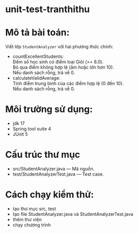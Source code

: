 # unit-test-tranthithu
# Mô tả bài toán:
Viết lớp `StudentAnalyzer` với hai phương thức chính:
- countExcellentStudents:  
  Đếm số học sinh có điểm loại Giỏi (>= 8.0).  
  Bỏ qua điểm không hợp lệ (âm hoặc lớn hơn 10).  
  Nếu danh sách rỗng, trả về 0.
- calculateValidAverage:  
  Tính điểm trung bình của các điểm hợp lệ (0 đến 10).  
  Nếu danh sách rỗng, trả về 0.
# Môi trường sử dụng:
- jdk 17
- Spring tool suite 4
- JUnit 5
# Cấu trúc thư mục
- src/StudentAnalyzer.java — Mã nguồn.
- test/StudentAnalyzerTest.java — Test case.
# Cách chạy kiểm thử:
- tạo thư mục src, test
- tạo file StudentAnalyzer.java và StudentAnalyzerTest.java
- thêm thư viện
- chạy chương trình



